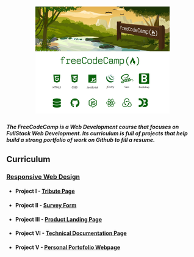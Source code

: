 <h1 align="center">
  <img style="width:70%;"src="./Assets/logo.png" alt="freeCodeCamp"/>
</h1>

##### The FreeCodeCamp is a Web Development course that focuses on FullStack Web Development. Its curriculum is full of projects that help build a strong portfolio of work on Github to fill a resume.

## Curriculum
### [Responsive Web Design](https://github.com/ArmantoArisRoutsis/FreeCodeCamp/tree/main/Responsive-Web-Design)
* #### Project I - [Tribute Page](https://github.com/ArmantoArisRoutsis/FreeCodeCamp/tree/main/Responsive-Web-Design/Project_01-Tribute_Page)
* #### Project II - [Survey Form](https://github.com/ArmantoArisRoutsis/FreeCodeCamp/tree/main/Responsive-Web-Design/Project_02-Survey_Form)
* #### Project III - [Product Landing Page](https://github.com/ArmantoArisRoutsis/FreeCodeCamp/tree/main/Responsive-Web-Design/Project_03-Product%20Landing%20Page)
* #### Project VI - [Technical Documentation Page](https://github.com/ArmantoArisRoutsis/THE-ODIN-PROJECT/tree/master/FOUNDATIONS)
* #### Project V - [Personal Portofolio Webpage](https://github.com/ArmantoArisRoutsis/FreeCodeCamp/tree/main/Responsive-Web-Design/Project_05-Personal_Portofolio_Webpage)